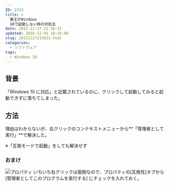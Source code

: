 ```yaml
---
ID: 2333
title: >
  筆王がWindows
  10で起動しない時の対処法
date: 2015-12-27 21:36:31
updated: 2016-12-03 18:35:08
slug: 20151227213631.html
categories:
  - ソフトウェア
tags:
  - Windows 10
---
```


<!--more-->

## 背景

「Windows 10 に対応」と記載されているのに、クリックして起動してみると起動できずに落ちてしまった。

## 方法

理由はわからないが、右クリックのコンテキストメニューから**「管理者として実行」**で解決した。

※「互換モードで起動」をしても解決せず

### おまけ

![プロパティ](https://i.imgur.com/1OB8Yzu.png)
いちいち右クリックは面倒なので、プロパティの[互換性]タブから[管理者としてこのプログラムを実行する] にチェックを入れておく。
